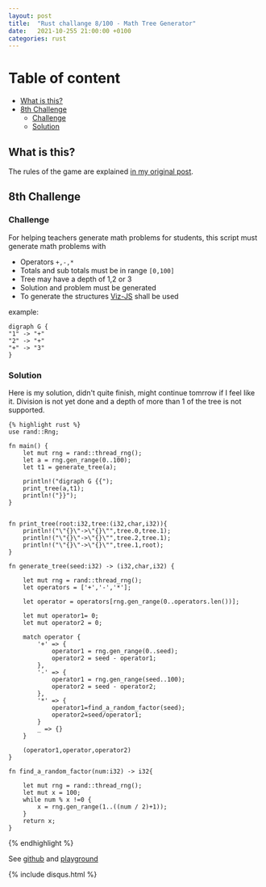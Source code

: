 ```yaml
---
layout: post
title:  "Rust challange 8/100 - Math Tree Generator"
date:   2021-10-255 21:00:00 +0100
categories: rust
---
```



#  Table of content
<!-- MarkdownTOC autolink="true" -->

- [What is this?](#what-is-this)
- [8th Challenge](#8th-challenge)
	- [Challenge](#challenge)
	- [Solution](#solution)

<!-- /MarkdownTOC -->

## What is this?

The rules of the game are explained [in my original post](https://maebli.github.io/rust/2021/10/18/100rust.html).

## 8th Challenge
### Challenge

For helping teachers generate math problems for students, this script must generate math problems with

* Operators `+,-,*`
* Totals and sub totals must be in range `[0,100]`
* Tree may have a depth of 1,2 or 3
* Solution and problem must be generated
* To generate the structures [Viz-JS](http://viz-js.com/) shall be used

example: 

	digraph G {
    "1" -> "+"
    "2" -> "+"
    "+" -> "3"
	}


### Solution

Here is my solution, didn't quite finish, might continue tomrrow if I feel like it. Division is not yet done and a depth of more than 1 of the tree is not supported. 

	{% highlight rust %}
	use rand::Rng;

	fn main() {
	    let mut rng = rand::thread_rng();
	    let a = rng.gen_range(0..100);
	    let t1 = generate_tree(a);

	    println!("digraph G {{");
	    print_tree(a,t1);
	    println!("}}");
	}


	fn print_tree(root:i32,tree:(i32,char,i32)){
	    println!("\"{}\"->\"{}\"",tree.0,tree.1);
	    println!("\"{}\"->\"{}\"",tree.2,tree.1);
	    println!("\"{}\"->\"{}\"",tree.1,root);
	}

	fn generate_tree(seed:i32) -> (i32,char,i32) {

	    let mut rng = rand::thread_rng();
	    let operators = ['+','-','*'];

	    let operator = operators[rng.gen_range(0..operators.len())];

	    let mut operator1= 0;
	    let mut operator2 = 0;

	    match operator {
	        '+' => {
	            operator1 = rng.gen_range(0..seed);
	            operator2 = seed - operator1;
	        },
	        '-' => {
	            operator1 = rng.gen_range(seed..100);
	            operator2 = seed - operator2;
	        },
	        '*' => {
	            operator1=find_a_random_factor(seed);
	            operator2=seed/operator1;
	        }
	        _ => {}
	    }

	    (operator1,operator,operator2)
	}

	fn find_a_random_factor(num:i32) -> i32{

	    let mut rng = rand::thread_rng();
	    let mut x = 100;
	    while num % x !=0 {
	        x = rng.gen_range(1..((num / 2)+1));
	    }
	    return x;
	}
{% endhighlight %}

See [github](https://github.com/maebli/100rustsnippets/tree/master/math-tree) and [playground](https://play.rust-lang.org/?version=stable&edition=2018&gist=2fbdaef1827d2eb2c93346fb3f91effa)

{% include disqus.html %}